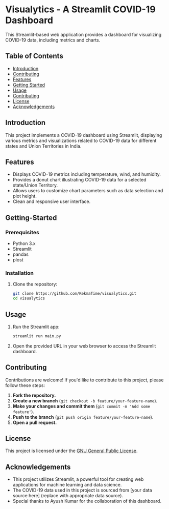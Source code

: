 # Visualytics - A Streamlit COVID-19 Dashboard

This Streamlit-based web application provides a dashboard for visualizing COVID-19 data, including metrics and charts.

## Table of Contents

- [Introduction](#introduction)
- [Contributing](#contributing)
- [Features](#features)
- [Getting Started](#getting-started)
- [Usage](#usage)
- [Contributing](#contributing)
- [License](#license)
- [Acknowledgements](#acknowledgements)

## Introduction

This project implements a COVID-19 dashboard using Streamlit, displaying various metrics and visualizations related to COVID-19 data for different states and Union Territories in India.

## Features

- Displays COVID-19 metrics including temperature, wind, and humidity.
- Provides a donut chart illustrating COVID-19 data for a selected state/Union Territory.
- Allows users to customize chart parameters such as data selection and plot height.
- Clean and responsive user interface.

## Getting-Started

### Prerequisites

- Python 3.x
- Streamlit
- pandas
- plost

### Installation

1. Clone the repository:

   ```bash
   git clone https://github.com/KekmaTime/visualytics.git
   cd visualytics

## Usage

1. Run the Streamlit app:

    ```bash
    streamlit run main.py
    ```

2. Open the provided URL in your web browser to access the Streamlit dashboard.

## Contributing

Contributions are welcome! If you'd like to contribute to this project, please follow these steps:

1. **Fork the repository.**
2. **Create a new branch** (`git checkout -b feature/your-feature-name`).
3. **Make your changes and commit them** (`git commit -m 'Add some feature'`).
4. **Push to the branch** (`git push origin feature/your-feature-name`).
5. **Open a pull request.**

## License

This project is licensed under the [GNU General Public License](https://github.com/KekmaTime/visualytics/blob/main/LICENSE).

## Acknowledgements

- This project utilizes Streamlit, a powerful tool for creating web applications for machine learning and data science.
- The COVID-19 data used in this project is sourced from [your data source here] (replace with appropriate data source).
- Special thanks to Ayush Kumar for the collaboration of this dashboard.
